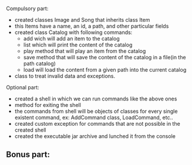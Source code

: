 Compulsory part:
  - created classes Image and Song that inherits class Item
  - this Items have a name, an id, a path, and other particular fields
  - created class Catalog with following commands:
    - add wich will add an item to the catalog
    - list which will print the content of the catalog
    - play method that will play an item from the catalog
    - save method that will save the content of the catalog in a file(in the path catalog)
    - load will load the content from a given path into the current catalog
  - class to treat invalid data and exceptions.

Optional part:
  - created a shell in which we can run commands like the above ones
  - method for exiting the shell
  - the commands from shell will be objects of classes for every single existent command, ex: AddCommand class, LoadCommand, etc..
  - created custom exception for commands that are not possible in the created shell
  - created the executable jar archive and lunched it from the console

Bonus part:
-----------
